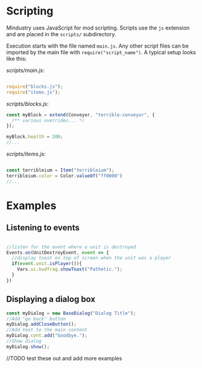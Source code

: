 # Scripting

Mindustry uses JavaScript for mod scripting. Scripts use the `js` extension and are placed in the `scripts/` subdirectory.

Execution starts with the file named `main.js`. Any other script files can be imported by the main file with `require("script_name")`. 
A typical setup looks like this:

*scripts/main.js*:
```js

require("blocks.js");
require("items.js");

```

*scripts/blocks.js*:
```js
const myBlock = extend(Conveyor, "terrible-conveyor", {
  /** various overrides... */
});

myBlock.health = 200;
//...
```

*scripts/items.js*:
```js

const terribleium = Item("terribleium");
terribleium.color = Color.valueOf("ff0000")
//...

```

# Examples

## Listening to events

```js

//listen for the event where a unit is destroyed
Events.on(UnitDestroyEvent, event => {
  //display toast on top of screen when the unit was a player
  if(event.unit.isPlayer()){
    Vars.ui.hudfrag.showToast("Pathetic.");
  }
})

```

## Displaying a dialog box

```js
const myDialog = new BaseDialog("Dialog Title");
//Add "go back" button
myDialog.addCloseButton();
//Add text to the main content
myDialog.cont.add("Goodbye.");
//Show dialog
myDialog.show();
```

//TODO test these out and add more examples
